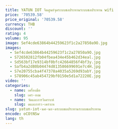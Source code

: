 ```yaml
---
title: YATUN IOT จีนศูนย์จุดระบบชลประทานระบบชลประทาน wifi
price: '70539.58'
price_original: '70539.58'
currency: THB
discount: ''
rating: 4
volume: 95
image: Sef4cde63864b44259623f1c2a27850a9O.jpg
images:
  - Sef4cde63864b44259623f1c2a27850a9O.jpg
  - S726502812fb04fbea434e45b462d34eal.jpg
  - Sd563bf17e9314bf0bfc42664856f4bf3y.jpg
  - Safb4a2d80b04474d813586699691e7c4H.jpg
  - S7e20755cba4f47378a4035a5269d93abY.jpg
  - S78906c45ab454729bf0150e5d1a72220E.jpg
video: ''
categories:
  - name: เครื่องมือ
    slug: เคร-องม
  - name: วัดและการวิเคราะห์
    slug: ดและการว-เคราะห
slug: yatun-iot-นศ-นย-ดระบบชลประทานระบบชลประทาน
encode: oCOtNSw
lang: th
---
```

  